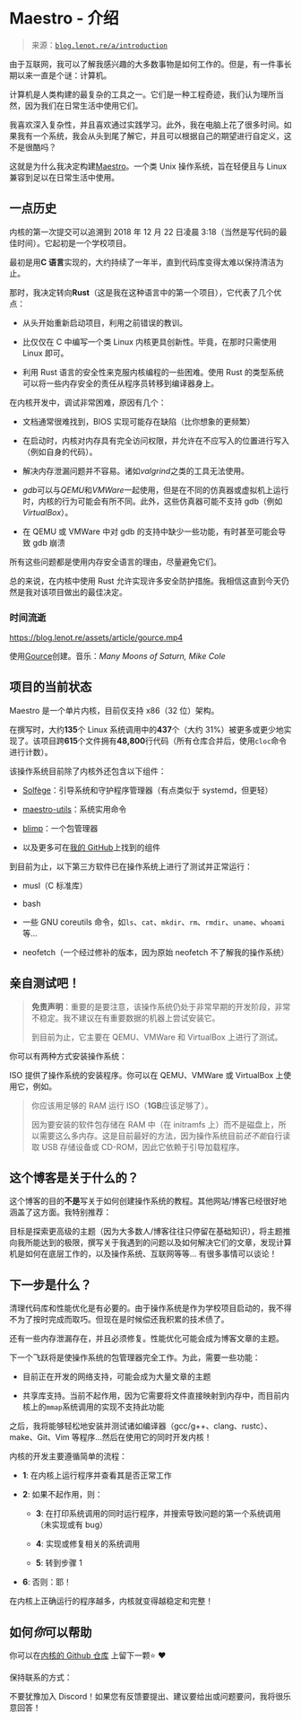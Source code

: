 <!--yml

类别：未分类

日期：2024 年 05 月 27 日 14:28:47

-->

# Maestro - 介绍

> 来源：[`blog.lenot.re/a/introduction`](https://blog.lenot.re/a/introduction)

由于互联网，我可以了解我感兴趣的大多数事物是如何工作的。但是，有一件事长期以来一直是个谜：计算机。

计算机是人类构建的最复杂的工具之一。它们是一种工程奇迹，我们认为理所当然，因为我们在日常生活中使用它们。

我喜欢深入复杂性，并且喜欢通过实践学习。此外，我在电脑上花了很多时间。如果我有一个系统，我会从头到尾了解它，并且可以根据自己的期望进行自定义，这不是很酷吗？

这就是为什么我决定构建[Maestro](https://github.com/llenotre/maestro)。一个类 Unix 操作系统，旨在轻便且与 Linux 兼容到足以在日常生活中使用。

## 一点历史

内核的第一次提交可以追溯到 2018 年 12 月 22 日凌晨 3:18（当然是写代码的最佳时间）。它起初是一个学校项目。

最初是用**C 语言**实现的，大约持续了一年半，直到代码库变得太难以保持清洁为止。

那时，我决定转向**Rust**（这是我在这种语言中的第一个项目），它代表了几个优点：

+   从头开始重新启动项目，利用之前错误的教训。

+   比仅仅在 C 中编写一个类 Linux 内核更具创新性。毕竟，在那时只需使用 Linux 即可。

+   利用 Rust 语言的安全性来克服内核编程的一些困难。使用 Rust 的类型系统可以将一些内存安全的责任从程序员转移到编译器身上。

在内核开发中，调试非常困难，原因有几个：

+   文档通常很难找到，BIOS 实现可能存在缺陷（比你想象的更频繁）

+   在启动时，内核对内存具有完全访问权限，并允许在不应写入的位置进行写入（例如自身的代码）。

+   解决内存泄漏问题并不容易。诸如*valgrind*之类的工具无法使用。

+   *gdb*可以与*QEMU*和*VMWare*一起使用，但是在不同的仿真器或虚拟机上运行时，内核的行为可能会有所不同。此外，这些仿真器可能不支持 gdb（例如*VirtualBox*）。

+   在 QEMU 或 VMWare 中对 gdb 的支持中缺少一些功能，有时甚至可能会导致 gdb 崩溃

所有这些问题都是使用内存安全语言的理由，尽量避免它们。

总的来说，在内核中使用 Rust 允许实现许多安全防护措施。我相信这直到今天仍然是我对该项目做出的最佳决定。

### 时间流逝

<https://blog.lenot.re/assets/article/gource.mp4>

使用[Gource](https://gource.io/)创建。音乐：*Many Moons of Saturn, Mike Cole*

## 项目的当前状态

Maestro 是一个单片内核，目前仅支持 x86（32 位）架构。

在撰写时，大约**135**个 Linux 系统调用中的**437**个（大约 31%）被更多或更少地实现了。该项目跨**615**个文件拥有**48,800**行代码（所有仓库合并后，使用`cloc`命令进行计数）。

该操作系统目前除了内核外还包含以下组件：

+   [Solfège](https://github.com/llenotre/solfege)：引导系统和守护程序管理器（有点类似于 systemd，但更轻）

+   [maestro-utils](https://github.com/llenotre/maestro-utils)：系统实用命令

+   [blimp](https://github.com/llenotre/blimp)：一个包管理器

+   以及更多可在[我的 GitHub](https://github.com/llenotre)上找到的组件

到目前为止，以下第三方软件已在操作系统上进行了测试并正常运行：

+   musl（C 标准库）

+   bash

+   一些 GNU coreutils 命令，如`ls`、`cat`、`mkdir`、`rm`、`rmdir`、`uname`、`whoami`等...

+   neofetch（一个经过修补的版本，因为原始 neofetch 不了解我的操作系统）

## 亲自测试吧！

> **免责声明**：重要的是要注意，该操作系统仍处于非常早期的开发阶段，非常不稳定。我不建议在有重要数据的机器上尝试安装它。
> 
> 到目前为止，它主要在 QEMU、VMWare 和 VirtualBox 上进行了测试。

你可以有两种方式安装操作系统：

ISO 提供了操作系统的安装程序。你可以在 QEMU、VMWare 或 VirtualBox 上使用它，例如。

> 你应该用足够的 RAM 运行 ISO（**1GB**应该足够了）。
> 
> 因为要安装的软件包存储在 RAM 中（在 initramfs 上）而不是磁盘上，所以需要这么多内存。这是目前最好的方法，因为操作系统目前*还不能*自行读取 USB 存储设备或 CD-ROM，因此它依赖于引导加载程序。

## 这个博客是关于什么的？

这个博客的目的**不是**写关于如何创建操作系统的教程。其他网站/博客已经很好地涵盖了这方面。我特别推荐：

目标是探索更高级的主题（因为大多数人/博客往往只停留在基础知识），将主题推向我所能达到的极限，撰写关于我遇到的问题以及如何解决它们的文章，发现计算机是如何在底层工作的，以及操作系统、互联网等等... 有很多事情可以谈论！

## 下一步是什么？

清理代码库和性能优化是有必要的。由于操作系统是作为学校项目启动的，我不得不为了按时完成而取巧。但现在是时候偿还我积累的技术债了。

还有一些内存泄漏存在，并且必须修复。性能优化可能会成为博客文章的主题。

下一个飞跃将是使操作系统的包管理器完全工作。为此，需要一些功能：

+   目前正在开发的网络支持，可能会成为大量文章的主题

+   共享库支持。当前不起作用，因为它需要将文件直接映射到内存中，而目前内核上的`mmap`系统调用的实现不支持此功能

之后，我将能够轻松地安装并测试诸如编译器（gcc/g++、clang、rustc）、make、Git、Vim 等程序...然后在使用它的同时开发内核！

内核的开发主要遵循简单的流程：

+   **1**: 在内核上运行程序并查看其是否正常工作

+   **2**: 如果不起作用，则：

    +   **3**: 在打印系统调用的同时运行程序，并搜索导致问题的第一个系统调用（未实现或有 bug）

    +   **4**: 实现或修复相关的系统调用

    +   **5**: 转到步骤 1

+   **6**: 否则：耶！

在内核上正确运行的程序越多，内核就变得越稳定和完整！

## 如何*你*可以帮助

你可以在[内核的 Github 仓库](https://github.com/llenotre/maestro) 上留下一颗⭐️ ❤️

保持联系的方式：

不要犹豫加入 Discord！如果您有反馈要提出、建议要给出或问题要问，我将很乐意回答！
